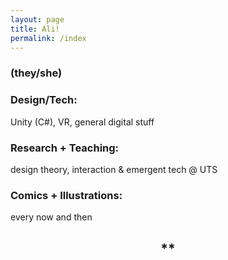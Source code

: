 ```yaml
---
layout: page
title: Ali!
permalink: /index
---
```


### (they/she)

### Design/Tech:
Unity (C#), VR, general digital stuff  

### Research + Teaching:
design theory, interaction & emergent tech @ UTS  

### Comics + Illustrations:
every now and then

<center> <h2> ** </h2> </center>
